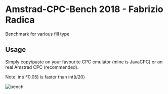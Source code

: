 # Amstrad-CPC-Bench 2018 - Fabrizio Radica
Benchmark for various fill type


## Usage 
Simply copy/paste on your favourite CPC emulator (mine is JavaCPC) or on real Amstrad CPC (recommended).

Note: int(i*0.05) is faster than int(i/20)


![bench](https://user-images.githubusercontent.com/1652242/47323621-d98c8380-d65c-11e8-85fc-292c5329378b.PNG)
